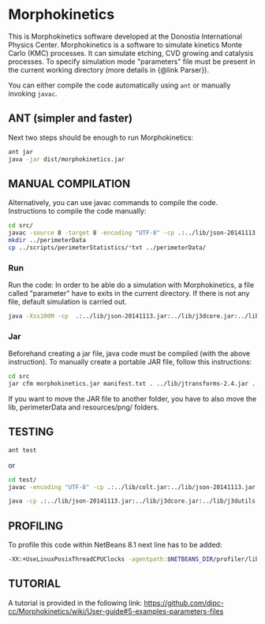 # Morphokinetics

This is Morphokinetics software developed at the Donostia International Physics Center. Morphokinetics is a software to simulate kinetics Monte Carlo (KMC) processes. It can simulate  etching, CVD growing and catalysis processes. To specify simulation mode "parameters" file must be present in the current working directory (more details in {@link Parser}).

You can either compile the code automatically using `ant` or manually invoking `javac`.

## ANT (simpler and faster)

Next two steps should be enough to run Morphokinetics:
```bash
ant jar 
java -jar dist/morphokinetics.jar
```

## MANUAL COMPILATION

Alternatively, you can use javac commands to compile the code. Instructions to compile the code manually: 
```bash 
cd src/
javac -source 8 -target 8 -encoding "UTF-8" -cp .:../lib/json-20141113.jar:../lib/j3dcore.jar:../lib/j3dutils.jar:../lib/jtransforms-2.4.jar:../lib/vecmath.jar:../lib/colt.jar graphicInterfaces/growth/GrowthKmcFrame.java main/PcConfigurator.java main/Morphokinetics.java
mkdir ../perimeterData
cp ../scripts/perimeterStatistics/*txt ../perimeterData/
```

### Run

Run the code:
In order to be able do a simulation with Morphokinetics, a file called "parameter" have to exits in the current directory. If there is not any file, default simulation is carried out.
```bash
java -Xss100M -cp  .:../lib/json-20141113.jar:../lib/j3dcore.jar:../lib/j3dutils.jar:../lib/jtransforms-2.4.jar:../lib/vecmath.jar:../lib/colt.jar main.Morphokinetics
```

### Jar

Beforehand creating a jar file, java code must be compiled (with the above instruction). 
To manually create a portable JAR file, follow this instructions:
```bash
cd src
jar cfm morphokinetics.jar manifest.txt . ../lib/jtransforms-2.4.jar ../lib/j3dcore.jar  ../lib/j3dutils.jar ../lib/vecmath.jar ../lib/colt.jar  ../lib/json-20141113.jar
```

If you want to move the JAR file to another folder, you have to also move the lib, perimeterData and resources/png/ folders.


## TESTING
```bash
ant test
```
or
```bash
cd test/
javac -encoding "UTF-8" -cp .:../lib/colt.jar:../lib/json-20141113.jar:../lib/j3dcore.jar:../lib/j3dutils.jar:../lib/jtransforms-2.4.jar:../lib/vecmath.jar:../lib/junit-4.13.jar:../src TestRunner.java

java -cp .:../lib/json-20141113.jar:../lib/j3dcore.jar:../lib/j3dutils.jar:../lib/jtransforms-2.4.jar:../lib/vecmath.jar:../lib/junit-4.13.jar:../lib/hamcrest-core-1.3.jar:../src TestRunner
```

## PROFILING

To profile this code within NetBeans 8.1 next line has to be added:
```bash
-XX:+UseLinuxPosixThreadCPUClocks -agentpath:$NETBEANS_DIR/profiler/lib/deployed/jdk16/linux-amd64/libprofilerinterface.so=$NETBEANS_DIR/profiler/lib,5140
```

## TUTORIAL

A tutorial is provided in the following link: https://github.com/dipc-cc/Morphokinetics/wiki/User-guide#5-examples-parameters-files
